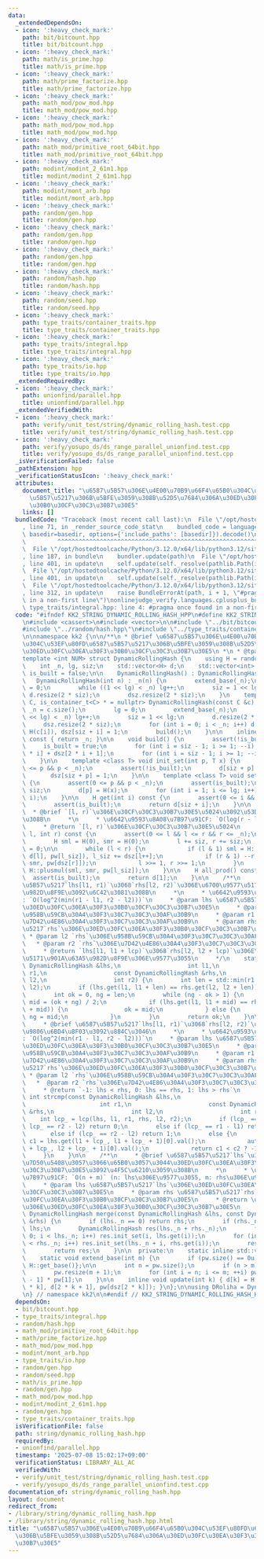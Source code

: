 ```yaml
---
data:
  _extendedDependsOn:
  - icon: ':heavy_check_mark:'
    path: bit/bitcount.hpp
    title: bit/bitcount.hpp
  - icon: ':heavy_check_mark:'
    path: math/is_prime.hpp
    title: math/is_prime.hpp
  - icon: ':heavy_check_mark:'
    path: math/prime_factorize.hpp
    title: math/prime_factorize.hpp
  - icon: ':heavy_check_mark:'
    path: math_mod/pow_mod.hpp
    title: math_mod/pow_mod.hpp
  - icon: ':heavy_check_mark:'
    path: math_mod/pow_mod.hpp
    title: math_mod/pow_mod.hpp
  - icon: ':heavy_check_mark:'
    path: math_mod/primitive_root_64bit.hpp
    title: math_mod/primitive_root_64bit.hpp
  - icon: ':heavy_check_mark:'
    path: modint/modint_2_61m1.hpp
    title: modint/modint_2_61m1.hpp
  - icon: ':heavy_check_mark:'
    path: modint/mont_arb.hpp
    title: modint/mont_arb.hpp
  - icon: ':heavy_check_mark:'
    path: random/gen.hpp
    title: random/gen.hpp
  - icon: ':heavy_check_mark:'
    path: random/gen.hpp
    title: random/gen.hpp
  - icon: ':heavy_check_mark:'
    path: random/gen.hpp
    title: random/gen.hpp
  - icon: ':heavy_check_mark:'
    path: random/hash.hpp
    title: random/hash.hpp
  - icon: ':heavy_check_mark:'
    path: random/seed.hpp
    title: random/seed.hpp
  - icon: ':heavy_check_mark:'
    path: type_traits/container_traits.hpp
    title: type_traits/container_traits.hpp
  - icon: ':heavy_check_mark:'
    path: type_traits/integral.hpp
    title: type_traits/integral.hpp
  - icon: ':heavy_check_mark:'
    path: type_traits/io.hpp
    title: type_traits/io.hpp
  _extendedRequiredBy:
  - icon: ':heavy_check_mark:'
    path: unionfind/parallel.hpp
    title: unionfind/parallel.hpp
  _extendedVerifiedWith:
  - icon: ':heavy_check_mark:'
    path: verify/unit_test/string/dynamic_rolling_hash.test.cpp
    title: verify/unit_test/string/dynamic_rolling_hash.test.cpp
  - icon: ':heavy_check_mark:'
    path: verify/yosupo_ds/ds_range_parallel_unionfind.test.cpp
    title: verify/yosupo_ds/ds_range_parallel_unionfind.test.cpp
  _isVerificationFailed: false
  _pathExtension: hpp
  _verificationStatusIcon: ':heavy_check_mark:'
  attributes:
    document_title: "\u6587\u5B57\u306E\u4E00\u70B9\u66F4\u65B0\u304C\u53EF\u80FD\u6587\
      \u5B57\u5217\u306B\u5BFE\u3059\u308B\u52D5\u7684\u306A\u30ED\u30FC\u30EA\u30F3\
      \u30B0\u30CF\u30C3\u30B7\u30E5"
    links: []
  bundledCode: "Traceback (most recent call last):\n  File \"/opt/hostedtoolcache/Python/3.12.0/x64/lib/python3.12/site-packages/onlinejudge_verify/documentation/build.py\"\
    , line 71, in _render_source_code_stat\n    bundled_code = language.bundle(stat.path,\
    \ basedir=basedir, options={'include_paths': [basedir]}).decode()\n          \
    \         ^^^^^^^^^^^^^^^^^^^^^^^^^^^^^^^^^^^^^^^^^^^^^^^^^^^^^^^^^^^^^^^^^^^^^^^^^^^^^^^^^\n\
    \  File \"/opt/hostedtoolcache/Python/3.12.0/x64/lib/python3.12/site-packages/onlinejudge_verify/languages/cplusplus.py\"\
    , line 187, in bundle\n    bundler.update(path)\n  File \"/opt/hostedtoolcache/Python/3.12.0/x64/lib/python3.12/site-packages/onlinejudge_verify/languages/cplusplus_bundle.py\"\
    , line 401, in update\n    self.update(self._resolve(pathlib.Path(included), included_from=path))\n\
    \  File \"/opt/hostedtoolcache/Python/3.12.0/x64/lib/python3.12/site-packages/onlinejudge_verify/languages/cplusplus_bundle.py\"\
    , line 401, in update\n    self.update(self._resolve(pathlib.Path(included), included_from=path))\n\
    \  File \"/opt/hostedtoolcache/Python/3.12.0/x64/lib/python3.12/site-packages/onlinejudge_verify/languages/cplusplus_bundle.py\"\
    , line 312, in update\n    raise BundleErrorAt(path, i + 1, \"#pragma once found\
    \ in a non-first line\")\nonlinejudge_verify.languages.cplusplus_bundle.BundleErrorAt:\
    \ type_traits/integral.hpp: line 4: #pragma once found in a non-first line\n"
  code: "#ifndef KK2_STRING_DYNAMIC_ROLLING_HASH_HPP\n#define KK2_STRING_DYNAMIC_ROLLING_HASH_HPP\n\
    \n#include <cassert>\n#include <vector>\n\n#include \"../bit/bitcount.hpp\"\n\
    #include \"../random/hash.hpp\"\n#include \"../type_traits/container_traits.hpp\"\
    \n\nnamespace kk2 {\n\n/**\n * @brief \u6587\u5B57\u306E\u4E00\u70B9\u66F4\u65B0\
    \u304C\u53EF\u80FD\u6587\u5B57\u5217\u306B\u5BFE\u3059\u308B\u52D5\u7684\u306A\
    \u30ED\u30FC\u30EA\u30F3\u30B0\u30CF\u30C3\u30B7\u30E5\n *\n * @tparam NUM\n */\n\
    template <int NUM> struct DynamicRollingHash {\n    using H = random::Hash<NUM>;\n\
    \    int _n, lg, siz;\n    std::vector<H> d;\n    std::vector<int> dsz;\n    bool\
    \ is_built = false;\n\n    DynamicRollingHash() : DynamicRollingHash(0) {}\n \
    \   DynamicRollingHash(int n) : _n(n) {\n        extend_base(_n);\n        lg\
    \ = 0;\n        while ((1 << lg) < _n) lg++;\n        siz = 1 << lg;\n       \
    \ d.resize(2 * siz);\n        dsz.resize(2 * siz);\n    }\n    template <class\
    \ C, is_container_t<C> * = nullptr> DynamicRollingHash(const C &c) {\n       \
    \ _n = c.size();\n        lg = 0;\n        extend_base(_n);\n        while ((1\
    \ << lg) < _n) lg++;\n        siz = 1 << lg;\n        d.resize(2 * siz);\n   \
    \     dsz.resize(2 * siz);\n        for (int i = 0; i < _n; i++) d[siz + i] =\
    \ H(c[i]), dsz[siz + i] = 1;\n        build();\n    }\n\n    inline int size()\
    \ const { return _n; }\n\n    void build() {\n        assert(!is_built);\n   \
    \     is_built = true;\n        for (int i = siz - 1; i >= 1; --i) dsz[i] = dsz[2\
    \ * i] + dsz[2 * i + 1];\n        for (int i = siz - 1; i >= 1; --i) update(i);\n\
    \    }\n\n    template <class T> void init_set(int p, T x) {\n        assert(0\
    \ <= p && p < _n);\n        assert(!is_built);\n        d[siz + p] = H(x);\n \
    \       dsz[siz + p] = 1;\n    }\n\n    template <class T> void set(int p, T x)\
    \ {\n        assert(0 <= p && p < _n);\n        assert(is_built);\n        p +=\
    \ siz;\n        d[p] = H(x);\n        for (int i = 1; i <= lg; i++) update(p >>\
    \ i);\n    }\n\n    H get(int i) const {\n        assert(0 <= i && i < _n);\n\
    \        assert(is_built);\n        return d[siz + i];\n    }\n\n    /**\n   \
    \  * @brief `[l, r)`\u306E\u30CF\u30C3\u30B7\u30E5\u5024\u3092\u53D6\u5F97\u3059\
    \u308B\n     *\n     * \u6642\u9593\u8A08\u7B97\u91CF: `O(log(r - l))`\n     *\n\
    \     * @return `[l, r)`\u306E\u30CF\u30C3\u30B7\u30E5\u5024\n     */\n    H get(int\
    \ l, int r) const {\n        assert(0 <= l && l <= r && r <= _n);\n        assert(is_built);\n\
    \        H sml = H(0), smr = H(0);\n        l += siz, r += siz;\n        int l_siz\
    \ = 0;\n\n        while (l < r) {\n            if (l & 1) sml = H::plusmul(sml,\
    \ d[l], pw[l_siz]), l_siz += dsz[l++];\n            if (r & 1) --r, smr = H::plusmul(d[r],\
    \ smr, pw[dsz[r]]);\n            l >>= 1, r >>= 1;\n        }\n        return\
    \ H::plusmul(sml, smr, pw[l_siz]);\n    }\n\n    H all_prod() const {\n      \
    \  assert(is_built);\n        return d[1];\n    }\n\n    /**\n     * @brief \u6587\
    \u5B57\u5217`lhs[l1, r1)`\u3068`rhs[l2, r2)`\u306E\u6700\u9577\u5171\u901A\u63A5\
    \u982D\u8F9E\u3092\u6C42\u3081\u308B\n     *\n     * \u6642\u9593\u8A08\u7B97\u91CF\
    : `O(log^2(min(r1 - l1, r2 - l2)))`\n     * @param lhs \u6587\u5B57\u5217`lhs`\u306E\
    \u30ED\u30FC\u30EA\u30F3\u30B0\u30CF\u30C3\u30B7\u30E5\n     * @param l1 `lhs`\u306E\
    \u958B\u59CB\u30A4\u30F3\u30C7\u30C3\u30AF\u30B9\n     * @param r1 `lhs`\u306E\
    \u7D42\u4E86\u30A4\u30F3\u30C7\u30C3\u30AF\u30B9\n     * @param rhs \u6587\u5B57\
    \u5217`rhs`\u306E\u30ED\u30FC\u30EA\u30F3\u30B0\u30CF\u30C3\u30B7\u30E5\n    \
    \ * @param l2 `rhs`\u306E\u958B\u59CB\u30A4\u30F3\u30C7\u30C3\u30AF\u30B9\n  \
    \   * @param r2 `rhs`\u306E\u7D42\u4E86\u30A4\u30F3\u30C7\u30C3\u30AF\u30B9\n\
    \     * @return `lhs[l1, l1 + lcp)`\u3068`rhs[l2, l2 + lcp)`\u306E\u6700\u9577\
    \u5171\u901A\u63A5\u982D\u8F9E\u306E\u9577\u3055\n     */\n    static int lcp(const\
    \ DynamicRollingHash &lhs,\n                   int l1,\n                   int\
    \ r1,\n                   const DynamicRollingHash &rhs,\n                   int\
    \ l2,\n                   int r2) {\n        int len = std::min(r1 - l1, r2 -\
    \ l2);\n        if (lhs.get(l1, l1 + len) == rhs.get(l2, l2 + len)) return len;\n\
    \        int ok = 0, ng = len;\n        while (ng - ok > 1) {\n            int\
    \ mid = (ok + ng) / 2;\n            if (lhs.get(l1, l1 + mid) == rhs.get(l2, l2\
    \ + mid)) {\n                ok = mid;\n            } else {\n               \
    \ ng = mid;\n            }\n        }\n        return ok;\n    }\n\n    /**\n\
    \     * @brief \u6587\u5B57\u5217`lhs[l1, r1)`\u3068`rhs[l2, r2)`\u306E\u8F9E\u66F8\
    \u9806\u6BD4\u8F03\u3092\u884C\u3046\n     *\n     * \u6642\u9593\u8A08\u7B97\u91CF\
    : `O(log^2(min(r1 - l1, r2 - l2)))`\n     * @param lhs \u6587\u5B57\u5217`lhs`\u306E\
    \u30ED\u30FC\u30EA\u30F3\u30B0\u30CF\u30C3\u30B7\u30E5\n     * @param l1 `lhs`\u306E\
    \u958B\u59CB\u30A4\u30F3\u30C7\u30C3\u30AF\u30B9\n     * @param r1 `lhs`\u306E\
    \u7D42\u4E86\u30A4\u30F3\u30C7\u30C3\u30AF\u30B9\n     * @param rhs \u6587\u5B57\
    \u5217`rhs`\u306E\u30ED\u30FC\u30EA\u30F3\u30B0\u30CF\u30C3\u30B7\u30E5\n    \
    \ * @param l2 `rhs`\u306E\u958B\u59CB\u30A4\u30F3\u30C7\u30C3\u30AF\u30B9\n  \
    \   *  @param r2 `rhs`\u306E\u7D42\u4E86\u30A4\u30F3\u30C7\u30C3\u30AF\u30B9\n\
    \     * @return `-1: lhs < rhs, 0: lhs == rhs, 1: lhs > rhs`\n     */\n    static\
    \ int strcmp(const DynamicRollingHash &lhs,\n                      int l1,\n \
    \                     int r1,\n                      const DynamicRollingHash\
    \ &rhs,\n                      int l2,\n                      int r2) {\n    \
    \    int lcp_ = lcp(lhs, l1, r1, rhs, l2, r2);\n        if (lcp_ == r1 - l1 and\
    \ lcp_ == r2 - l2) return 0;\n        else if (lcp_ == r1 - l1) return -1;\n \
    \       else if (lcp_ == r2 - l2) return 1;\n        else {\n            auto\
    \ c1 = lhs.get(l1 + lcp_, l1 + lcp_ + 1)[0].val();\n            auto c2 = rhs.get(l2\
    \ + lcp_, l2 + lcp_ + 1)[0].val();\n            return c1 < c2 ? -1 : 1;\n   \
    \     }\n    }\n\n    /**\n     * @brief \u6587\u5B57\u5217`lhs`\u3068`rhs`\u3092\
    \u7D50\u5408\u3057\u3066\u65B0\u3057\u3044\u30ED\u30FC\u30EA\u30F3\u30B0\u30CF\
    \u30C3\u30B7\u30E5\u3092\u4F5C\u6210\u3059\u308B\n     *\n     * \u6642\u9593\u8A08\
    \u7B97\u91CF: `O(n + m)` (n: lhs\u306E\u9577\u3055, m: rhs\u306E\u9577\u3055)\n\
    \     * @param lhs \u6587\u5B57\u5217`lhs`\u306E\u30ED\u30FC\u30EA\u30F3\u30B0\
    \u30CF\u30C3\u30B7\u30E5\n     * @param rhs \u6587\u5B57\u5217`rhs`\u306E\u30ED\
    \u30FC\u30EA\u30F3\u30B0\u30CF\u30C3\u30B7\u30E5\n     * @return \u7D50\u5408\u5F8C\
    \u306E\u30ED\u30FC\u30EA\u30F3\u30B0\u30CF\u30C3\u30B7\u30E5\n     */\n    static\
    \ DynamicRollingHash merge(const DynamicRollingHash &lhs, const DynamicRollingHash\
    \ &rhs) {\n        if (lhs._n == 0) return rhs;\n        if (rhs._n == 0) return\
    \ lhs;\n        DynamicRollingHash res(lhs._n + rhs._n);\n        for (int i =\
    \ 0; i < lhs._n; i++) res.init_set(i, lhs.get(i));\n        for (int i = 0; i\
    \ < rhs._n; i++) res.init_set(lhs._n + i, rhs.get(i));\n        res.build();\n\
    \        return res;\n    }\n\n  private:\n    static inline std::vector<H> pw;\n\
    \    static void extend_base(int m) {\n        if (pw.size() == 0u) pw = {H(1),\
    \ H::get_base()};\n\n        int n = pw.size();\n        if (n > m) return;\n\
    \        pw.resize(m + 1);\n        for (int i = n; i <= m; ++i) pw[i] = pw[i\
    \ - 1] * pw[1];\n    }\n\n    inline void update(int k) { d[k] = H::plusmul(d[2\
    \ * k], d[2 * k + 1], pw[dsz[2 * k]]); }\n};\n\nusing DRoliha = DynamicRollingHash<2>;\n\
    \n} // namespace kk2\n\n#endif // KK2_STRING_DYNAMIC_ROLLING_HASH_HPP\n"
  dependsOn:
  - bit/bitcount.hpp
  - type_traits/integral.hpp
  - random/hash.hpp
  - math_mod/primitive_root_64bit.hpp
  - math/prime_factorize.hpp
  - math_mod/pow_mod.hpp
  - modint/mont_arb.hpp
  - type_traits/io.hpp
  - random/gen.hpp
  - random/seed.hpp
  - math/is_prime.hpp
  - random/gen.hpp
  - math_mod/pow_mod.hpp
  - modint/modint_2_61m1.hpp
  - random/gen.hpp
  - type_traits/container_traits.hpp
  isVerificationFile: false
  path: string/dynamic_rolling_hash.hpp
  requiredBy:
  - unionfind/parallel.hpp
  timestamp: '2025-07-08 15:02:17+09:00'
  verificationStatus: LIBRARY_ALL_AC
  verifiedWith:
  - verify/unit_test/string/dynamic_rolling_hash.test.cpp
  - verify/yosupo_ds/ds_range_parallel_unionfind.test.cpp
documentation_of: string/dynamic_rolling_hash.hpp
layout: document
redirect_from:
- /library/string/dynamic_rolling_hash.hpp
- /library/string/dynamic_rolling_hash.hpp.html
title: "\u6587\u5B57\u306E\u4E00\u70B9\u66F4\u65B0\u304C\u53EF\u80FD\u6587\u5B57\u5217\
  \u306B\u5BFE\u3059\u308B\u52D5\u7684\u306A\u30ED\u30FC\u30EA\u30F3\u30B0\u30CF\u30C3\
  \u30B7\u30E5"
---
```


